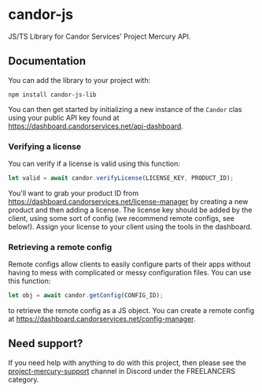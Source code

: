 # candor-js
JS/TS Library for Candor Services' Project Mercury API.

## Documentation
You can add the library to your project with:
```
npm install candor-js-lib
```
You can then get started by initializing a new instance of the `Candor` clas using your public API key found at https://dashboard.candorservices.net/api-dashboard.

### Verifying a license
You can verify if a license is valid using this function:
```js
let valid = await candor.verifyLicense(LICENSE_KEY, PRODUCT_ID);
```

You'll want to grab your product ID from https://dashboard.candorservices.net/license-manager by creating a new product and then adding a license. The license key should be added by the client, using some sort of config (we recommend remote configs, see below!). Assign your license to your client using the tools in the dashboard.

### Retrieving a remote config
Remote configs allow clients to easily configure parts of their apps without having to mess with complicated or messy configuration files. You can use this function:
```js
let obj = await candor.getConfig(CONFIG_ID);
```
to retrieve the remote config as a JS object. You can create a remote config at https://dashboard.candorservices.net/config-manager.

## Need support?
If you need help with anything to do with this project, then please see the [project-mercury-support](https://discord.com/channels/650773903236399134/1146431646418079744) channel in Discord under the FREELANCERS category.

